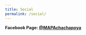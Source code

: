 ```yaml
---
title: Social
permalink: /social/
---
```

**Facebook Page: [@MAPAchachapoya](https://www.facebook.com/MAPAchachapoya/)**

